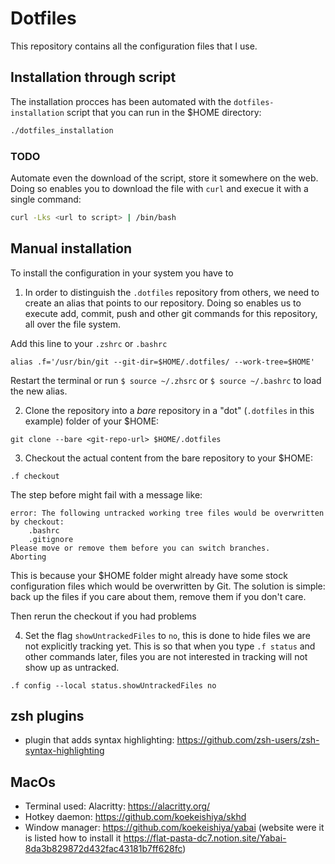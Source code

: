 # Dotfiles
This repository contains all the configuration files that I use.

## Installation through script
The installation procces has been automated with the `dotfiles-installation`
script that you can run in the $HOME directory:

```bash
./dotfiles_installation
```

### TODO
Automate even the download of the script, store it somewhere on the web.
Doing so enables you to download the file with `curl` and execue it with a single command:

```bash
curl -Lks <url to script> | /bin/bash
```

## Manual installation
To install the configuration in your system you have to
 1. In order to distinguish the `.dotfiles` repository from others, we need
 to create an alias that points to our repository.
 Doing so enables us to execute add, commit, push and other git commands for
 this repository, all over the file system.

 Add this line to your `.zshrc` or `.bashrc`

 ```
 alias .f='/usr/bin/git --git-dir=$HOME/.dotfiles/ --work-tree=$HOME'
 ```

 Restart the terminal or run `$ source ~/.zhsrc` or `$ source ~/.bashrc` to load
 the new alias.

 2. Clone the repository into a *bare* repository in a "dot"
 (`.dotfiles` in this example) folder of your $HOME:

 ```
 git clone --bare <git-repo-url> $HOME/.dotfiles
 ```

 3. Checkout the actual content from the bare repository to your $HOME:

 ```
 .f checkout
 ```
 The step before might fail with a message like:

 ```
 error: The following untracked working tree files would be overwritten by checkout:
     .bashrc
     .gitignore
 Please move or remove them before you can switch branches.
 Aborting
 ```

 This is because your $HOME folder might already have some stock configuration
 files which would be overwritten by Git.
 The solution is simple: back up the files if you care about them,
 remove them if you don't care.

 Then rerun the checkout if you had problems

4. Set the flag `showUntrackedFiles` to `no`,
this is done to hide files we are not explicitly tracking yet.
This is so that when you type `.f status` and other commands later,
files you are not interested in tracking will not show up as untracked.

```
.f config --local status.showUntrackedFiles no
```

## zsh plugins
- plugin that adds syntax highlighting: https://github.com/zsh-users/zsh-syntax-highlighting

## MacOs
- Terminal used: Alacritty: https://alacritty.org/
- Hotkey daemon: https://github.com/koekeishiya/skhd
- Window manager: https://github.com/koekeishiya/yabai (website were it is
  listed how to install it
  https://flat-pasta-dc7.notion.site/Yabai-8da3b829872d432fac43181b7ff628fc)

